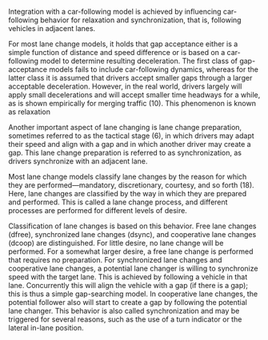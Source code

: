 Integration with a car-following model is achieved by influencing car-following behavior for relaxation and synchronization, that is, following vehicles in adjacent lanes. 

For most lane change models, it holds that gap acceptance either is a simple function of distance and speed difference or is based on a car-following model to determine resulting deceleration. The first class of gap-acceptance models fails to include car-following dynamics, whereas for the latter class it is assumed that drivers accept smaller gaps through a larger acceptable deceleration. However, in the real world, drivers largely will apply small decelerations and will accept smaller time headways for a while, as is shown empirically for merging traffic (10). This phenomenon is known as relaxation

Another important aspect of lane changing is lane change preparation, sometimes referred to as the tactical stage (6), in which drivers may adapt their speed and align with a gap and in which another driver may create a gap. This lane change preparation is referred to as synchronization, as drivers synchronize with an adjacent lane. 

Most lane change models classify lane changes by the reason for which they are performed—mandatory, discretionary, courtesy, and so forth (18). Here, lane changes are classified by the way in which they are prepared and performed. This is called a lane change process, and different processes are performed for different levels of desire.


Classification of lane changes is based on this behavior. Free lane changes (dfree), synchronized lane changes (dsync), and cooperative lane changes (dcoop) are distinguished.  For little desire, no lane change will be performed. For a somewhat larger desire, a free lane change is performed that requires no preparation. For synchronized lane changes and cooperative lane changes, a potential lane changer is willing to synchronize speed with the target lane. This is achieved by following a vehicle in that lane. Concurrently this will align the vehicle with a gap (if there is a gap); this is thus a simple gap-searching model. In cooperative lane changes, the potential follower also will start to create a gap by following the potential lane changer. This behavior is also called synchronization and may be triggered for several reasons, such as the use of a turn indicator or the lateral in-lane position.

